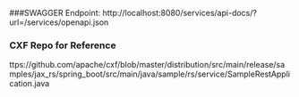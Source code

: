 
###SWAGGER Endpoint: 
http://localhost:8080/services/api-docs/?url=/services/openapi.json

### CXF Repo for Reference
ttps://github.com/apache/cxf/blob/master/distribution/src/main/release/samples/jax_rs/spring_boot/src/main/java/sample/rs/service/SampleRestApplication.java